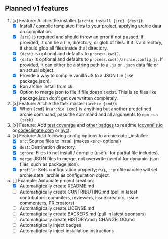 ## Planned v1 features

1. [x] Feature: Archie the installer (`archie install {src} {dest}`):
    - [x] Install / compile templated files to your project, applying archie data on compilation.
    - [x] `{src}` is required and should throw an error if not passed. If provided, it can be a file, directory, or glob of files. If it is a directory, it should glob all files inside that directory.
    - [x] `{dest}` is optional and defaults to `process.cwd()`.
    - [x] `{data}` is optional and defaults to `process.cwd()/archie.config.js`. If provided, it can either be a string path to a `.js` or `.json` data file or an actual object.
    - [x] Provide a way to compile vanilla JS to a JSON file (like package.json).
    - [x] Run archie install from cli.
    - [x] Option to merge json to file if file doesn't exist. This is so files like package.json don't get overwritten completely.
2. [x] Feature: Archie the task master (`archie {cmd}`):
    - [x] When `{cmd}` in `archie {cmd}` is anything but another predefined archie command, pass the command and all arguments to `npm run {task}`.
3. [x] Feature: Add [test coverage](https://docs.codeclimate.com/docs/setting-up-test-coverage) and [other badges](https://github.com/dwyl/repo-badges) to readme ([coveralls.io](https://coveralls.io) or [codeclimate.com](https://codeclimate.com) or [nyc](https://libraries.io/npm/nyc)).
4. [x] Feature: Add following config options to archie.data._installer:
    - [x] `src`: Source files to install (makes `<src>` optional)
    - [x] `dest`: Destination directory.
    - [x] `ignore`: Files to not install / compile (useful for partial file includes).
    - [x] `merge`: JSON files to merge, not overwrite (useful for dynamic .json files, such as package.json).
    - [x] `profile`: Sets configuration property; e.g., --profile=archie will set archie.data._archie as configuration object.
5. [ ] Example: Automate project creation:
    - [x] Automatigically create README.md
    - [ ] Automatigically create CONTRIBUTING.md (pull in latest contributors: commiters, reviewers, issue creators, issue commenters, PR creators)
    - [ ] Automatigically create LICENSE.md
    - [ ] Automatigically create BACKERS.md (pull in latest sponsors)
    - [ ] Automatigically create HISTORY.md / CHANGELOG.md
    - [ ] Automatigically inject badges
    - [ ] Automatigically inject installation instructions
